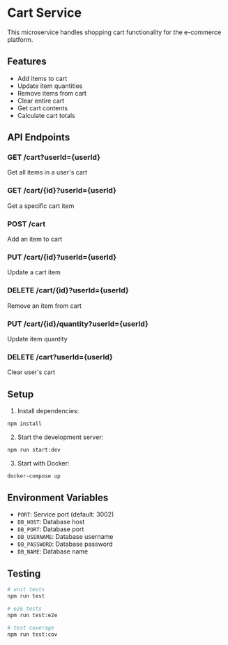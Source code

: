 # Cart Service

This microservice handles shopping cart functionality for the e-commerce platform.

## Features

- Add items to cart
- Update item quantities
- Remove items from cart
- Clear entire cart
- Get cart contents
- Calculate cart totals

## API Endpoints

### GET /cart?userId={userId}
Get all items in a user's cart

### GET /cart/{id}?userId={userId}
Get a specific cart item

### POST /cart
Add an item to cart

### PUT /cart/{id}?userId={userId}
Update a cart item

### DELETE /cart/{id}?userId={userId}
Remove an item from cart

### PUT /cart/{id}/quantity?userId={userId}
Update item quantity

### DELETE /cart?userId={userId}
Clear user's cart

## Setup

1. Install dependencies:
```bash
npm install
```

2. Start the development server:
```bash
npm run start:dev
```

3. Start with Docker:
```bash
docker-compose up
```

## Environment Variables

- `PORT`: Service port (default: 3002)
- `DB_HOST`: Database host
- `DB_PORT`: Database port
- `DB_USERNAME`: Database username
- `DB_PASSWORD`: Database password
- `DB_NAME`: Database name

## Testing

```bash
# unit tests
npm run test

# e2e tests
npm run test:e2e

# test coverage
npm run test:cov
```
